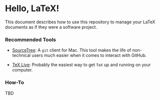 Hello, LaTeX!
=============

This document describes how to use this repository to manage
your LaTeX documents as if they were a software project.


### Recommended Tools

- [SourceTree](https://www.sourcetreeapp.com/): A `git` client for Mac.
This tool makes the life of non-technical users much easier
when it comes to interact with GitHub.

- [TeX Live](https://www.tug.org/texlive/): Probably the easiest
way to get `TeX` up and running on your computer.


### How-To

TBD